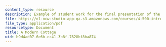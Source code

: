```yaml
---
content_type: resource
description: Example of student work for the final presentation of the course.
file: https://ol-ocw-studio-app-qa.s3.amazonaws.com/courses/4-500-introduction-to-design-computing-fall-2008/b9d4ad076e6bcc413b8f7628bf8ba874_final_4.pdf
file_type: application/pdf
resourcetype: Document
title: A Modern Cottage
uid: b9d4ad07-6e6b-cc41-3b8f-7628bf8ba874
---
```

